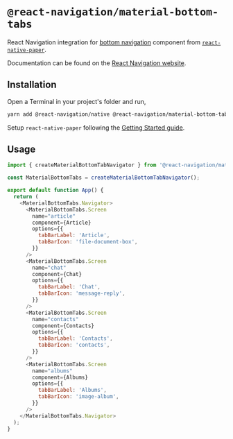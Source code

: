 # `@react-navigation/material-bottom-tabs`

React Navigation integration for [bottom navigation](https://material.io/design/components/bottom-navigation.html) component from [`react-native-paper`](https://callstack.github.io/react-native-paper/bottom-navigation.html).

Documentation can be found on the [React Navigation website](https://reactnavigation.org/docs/en/next/material-bottom-tab-navigator.html).

## Installation

Open a Terminal in your project's folder and run,

```sh
yarn add @react-navigation/native @react-navigation/material-bottom-tabs
```

Setup `react-native-paper` following the [Getting Started guide](https://callstack.github.io/react-native-paper/getting-started.html).

## Usage

```js
import { createMaterialBottomTabNavigator } from '@react-navigation/material-bottom-tabs';

const MaterialBottomTabs = createMaterialBottomTabNavigator();

export default function App() {
  return (
    <MaterialBottomTabs.Navigator>
      <MaterialBottomTabs.Screen
        name="article"
        component={Article}
        options={{
          tabBarLabel: 'Article',
          tabBarIcon: 'file-document-box',
        }}
      />
      <MaterialBottomTabs.Screen
        name="chat"
        component={Chat}
        options={{
          tabBarLabel: 'Chat',
          tabBarIcon: 'message-reply',
        }}
      />
      <MaterialBottomTabs.Screen
        name="contacts"
        component={Contacts}
        options={{
          tabBarLabel: 'Contacts',
          tabBarIcon: 'contacts',
        }}
      />
      <MaterialBottomTabs.Screen
        name="albums"
        component={Albums}
        options={{
          tabBarLabel: 'Albums',
          tabBarIcon: 'image-album',
        }}
      />
    </MaterialBottomTabs.Navigator>
  );
}
```
